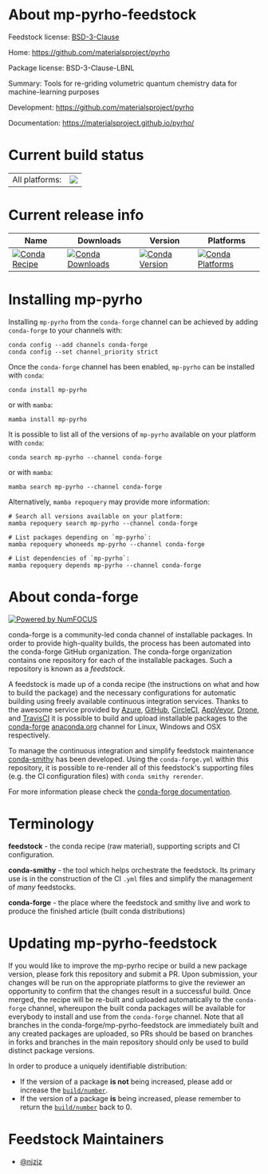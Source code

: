 About mp-pyrho-feedstock
========================

Feedstock license: [BSD-3-Clause](https://github.com/conda-forge/mp-pyrho-feedstock/blob/main/LICENSE.txt)

Home: https://github.com/materialsproject/pyrho

Package license: BSD-3-Clause-LBNL

Summary: Tools for re-griding volumetric quantum chemistry data for machine-learning purposes

Development: https://github.com/materialsproject/pyrho

Documentation: https://materialsproject.github.io/pyrho/

Current build status
====================


<table><tr><td>All platforms:</td>
    <td>
      <a href="https://dev.azure.com/conda-forge/feedstock-builds/_build/latest?definitionId=19759&branchName=main">
        <img src="https://dev.azure.com/conda-forge/feedstock-builds/_apis/build/status/mp-pyrho-feedstock?branchName=main">
      </a>
    </td>
  </tr>
</table>

Current release info
====================

| Name | Downloads | Version | Platforms |
| --- | --- | --- | --- |
| [![Conda Recipe](https://img.shields.io/badge/recipe-mp--pyrho-green.svg)](https://anaconda.org/conda-forge/mp-pyrho) | [![Conda Downloads](https://img.shields.io/conda/dn/conda-forge/mp-pyrho.svg)](https://anaconda.org/conda-forge/mp-pyrho) | [![Conda Version](https://img.shields.io/conda/vn/conda-forge/mp-pyrho.svg)](https://anaconda.org/conda-forge/mp-pyrho) | [![Conda Platforms](https://img.shields.io/conda/pn/conda-forge/mp-pyrho.svg)](https://anaconda.org/conda-forge/mp-pyrho) |

Installing mp-pyrho
===================

Installing `mp-pyrho` from the `conda-forge` channel can be achieved by adding `conda-forge` to your channels with:

```
conda config --add channels conda-forge
conda config --set channel_priority strict
```

Once the `conda-forge` channel has been enabled, `mp-pyrho` can be installed with `conda`:

```
conda install mp-pyrho
```

or with `mamba`:

```
mamba install mp-pyrho
```

It is possible to list all of the versions of `mp-pyrho` available on your platform with `conda`:

```
conda search mp-pyrho --channel conda-forge
```

or with `mamba`:

```
mamba search mp-pyrho --channel conda-forge
```

Alternatively, `mamba repoquery` may provide more information:

```
# Search all versions available on your platform:
mamba repoquery search mp-pyrho --channel conda-forge

# List packages depending on `mp-pyrho`:
mamba repoquery whoneeds mp-pyrho --channel conda-forge

# List dependencies of `mp-pyrho`:
mamba repoquery depends mp-pyrho --channel conda-forge
```


About conda-forge
=================

[![Powered by
NumFOCUS](https://img.shields.io/badge/powered%20by-NumFOCUS-orange.svg?style=flat&colorA=E1523D&colorB=007D8A)](https://numfocus.org)

conda-forge is a community-led conda channel of installable packages.
In order to provide high-quality builds, the process has been automated into the
conda-forge GitHub organization. The conda-forge organization contains one repository
for each of the installable packages. Such a repository is known as a *feedstock*.

A feedstock is made up of a conda recipe (the instructions on what and how to build
the package) and the necessary configurations for automatic building using freely
available continuous integration services. Thanks to the awesome service provided by
[Azure](https://azure.microsoft.com/en-us/services/devops/), [GitHub](https://github.com/),
[CircleCI](https://circleci.com/), [AppVeyor](https://www.appveyor.com/),
[Drone](https://cloud.drone.io/welcome), and [TravisCI](https://travis-ci.com/)
it is possible to build and upload installable packages to the
[conda-forge](https://anaconda.org/conda-forge) [anaconda.org](https://anaconda.org/)
channel for Linux, Windows and OSX respectively.

To manage the continuous integration and simplify feedstock maintenance
[conda-smithy](https://github.com/conda-forge/conda-smithy) has been developed.
Using the ``conda-forge.yml`` within this repository, it is possible to re-render all of
this feedstock's supporting files (e.g. the CI configuration files) with ``conda smithy rerender``.

For more information please check the [conda-forge documentation](https://conda-forge.org/docs/).

Terminology
===========

**feedstock** - the conda recipe (raw material), supporting scripts and CI configuration.

**conda-smithy** - the tool which helps orchestrate the feedstock.
                   Its primary use is in the construction of the CI ``.yml`` files
                   and simplify the management of *many* feedstocks.

**conda-forge** - the place where the feedstock and smithy live and work to
                  produce the finished article (built conda distributions)


Updating mp-pyrho-feedstock
===========================

If you would like to improve the mp-pyrho recipe or build a new
package version, please fork this repository and submit a PR. Upon submission,
your changes will be run on the appropriate platforms to give the reviewer an
opportunity to confirm that the changes result in a successful build. Once
merged, the recipe will be re-built and uploaded automatically to the
`conda-forge` channel, whereupon the built conda packages will be available for
everybody to install and use from the `conda-forge` channel.
Note that all branches in the conda-forge/mp-pyrho-feedstock are
immediately built and any created packages are uploaded, so PRs should be based
on branches in forks and branches in the main repository should only be used to
build distinct package versions.

In order to produce a uniquely identifiable distribution:
 * If the version of a package **is not** being increased, please add or increase
   the [``build/number``](https://docs.conda.io/projects/conda-build/en/latest/resources/define-metadata.html#build-number-and-string).
 * If the version of a package **is** being increased, please remember to return
   the [``build/number``](https://docs.conda.io/projects/conda-build/en/latest/resources/define-metadata.html#build-number-and-string)
   back to 0.

Feedstock Maintainers
=====================

* [@njzjz](https://github.com/njzjz/)

